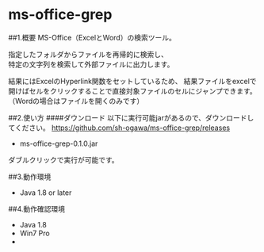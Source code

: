 ms-office-grep
============

##1.概要
MS-Office（ExcelとWord）の検索ツール。

指定したフォルダからファイルを再帰的に検索し、  
特定の文字列を検索して外部ファイルに出力します。  

結果にはExcelのHyperlink関数をセットしているため、
結果ファイルをexcelで開けばセルをクリックすることで直接対象ファイルのセルにジャンプできます。
（Wordの場合はファイルを開くのみです）

##2.使い方
####ダウンロード
以下に実行可能jarがあるので、ダウンロードしてください。
https://github.com/sh-ogawa/ms-office-grep/releases
 - ms-office-grep-0.1.0.jar

ダブルクリックで実行が可能です。

##3.動作環境
 - Java 1.8 or later

##4.動作確認環境
 - Java 1.8
 - Win7 Pro
 - 
